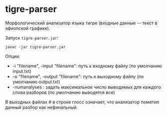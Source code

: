 # tigre-parser

Морфологический анализатор языка тигре (входные данные -- текст в эфиопской графике).


Запуск `tigre-parser.jar`:

`javac -jar tigre-parser.jar`


Опции:
* -i "filename", -input "filename": путь к входному файлу (по умолчанию input.txt)
* -o "filename", -output "filename": путь к выходному файлу (по умолчанию output.txt)
* -numanalyses : задать максимальное число выводимых для каждого слова разборов (по умолчанию выводятся все)

В выходных файлах # в строке глосс означает, что анализатор пометил данный разбор как нефинальный.
